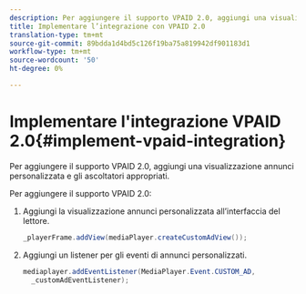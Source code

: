 ```yaml
---
description: Per aggiungere il supporto VPAID 2.0, aggiungi una visualizzazione annunci personalizzata e gli ascoltatori appropriati.
title: Implementare l’integrazione con VPAID 2.0
translation-type: tm+mt
source-git-commit: 89bdda1d4bd5c126f19ba75a819942df901183d1
workflow-type: tm+mt
source-wordcount: '50'
ht-degree: 0%

---
```



# Implementare l&#39;integrazione VPAID 2.0{#implement-vpaid-integration}

Per aggiungere il supporto VPAID 2.0, aggiungi una visualizzazione annunci personalizzata e gli ascoltatori appropriati.

Per aggiungere il supporto VPAID 2.0:

1. Aggiungi la visualizzazione annunci personalizzata all’interfaccia del lettore.

   ```java
   _playerFrame.addView(mediaPlayer.createCustomAdView());
   ```

1. Aggiungi un listener per gli eventi di annunci personalizzati.

   ```java
   mediaplayer.addEventListener(MediaPlayer.Event.CUSTOM_AD,  
     _customAdEventListener);
   ```

